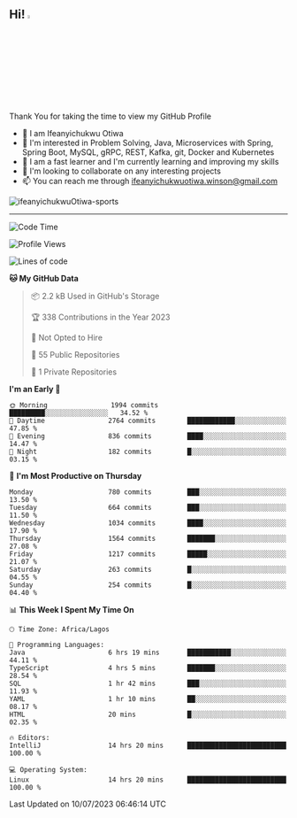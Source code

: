 <!-- BLOG-POST-LIST:START --><!-- BLOG-POST-LIST:END -->

## Hi! <img src="https://media.giphy.com/media/hvRJCLFzcasrR4ia7z/giphy.gif" width="4%"> 

Thank You for taking the time to view my GitHub Profile

- 👋 I am Ifeanyichukwu Otiwa
- 👀 I'm interested in Problem Solving, Java, Microservices with Spring, Spring Boot, MySQL, gRPC, REST, Kafka, git, Docker and Kubernetes
- 🌱 I am a fast learner and I'm currently learning and improving my skills
- 💞️ I'm looking to collaborate on any interesting projects
- 📫 You can reach me through ifeanyichukwuotiwa.winson@gmail.com

<p align="left" marginTop="10px"> <img src="https://komarev.com/ghpvc/?username=ifeanyichukwuOtiwa-sports&label=Profile%20views&color=0e75b6&style=for-the-badge" alt="ifeanyichukwuOtiwa-sports" /> </p>

***

<!--START_SECTION:waka-->
![Code Time](http://img.shields.io/badge/Code%20Time-1%2C475%20hrs%2053%20mins-blue)

![Profile Views](http://img.shields.io/badge/Profile%20Views-0-blue)

![Lines of code](https://img.shields.io/badge/From%20Hello%20World%20I%27ve%20Written-2.5%20million%20lines%20of%20code-blue)

**🐱 My GitHub Data** 

> 📦 2.2 kB Used in GitHub's Storage 
 > 
> 🏆 338 Contributions in the Year 2023
 > 
> 🚫 Not Opted to Hire
 > 
> 📜 55 Public Repositories 
 > 
> 🔑 1 Private Repositories 
 > 
**I'm an Early 🐤** 

```text
🌞 Morning                1994 commits        █████████░░░░░░░░░░░░░░░░   34.52 % 
🌆 Daytime                2764 commits        ████████████░░░░░░░░░░░░░   47.85 % 
🌃 Evening                836 commits         ████░░░░░░░░░░░░░░░░░░░░░   14.47 % 
🌙 Night                  182 commits         █░░░░░░░░░░░░░░░░░░░░░░░░   03.15 % 
```
📅 **I'm Most Productive on Thursday** 

```text
Monday                   780 commits         ███░░░░░░░░░░░░░░░░░░░░░░   13.50 % 
Tuesday                  664 commits         ███░░░░░░░░░░░░░░░░░░░░░░   11.50 % 
Wednesday                1034 commits        ████░░░░░░░░░░░░░░░░░░░░░   17.90 % 
Thursday                 1564 commits        ███████░░░░░░░░░░░░░░░░░░   27.08 % 
Friday                   1217 commits        █████░░░░░░░░░░░░░░░░░░░░   21.07 % 
Saturday                 263 commits         █░░░░░░░░░░░░░░░░░░░░░░░░   04.55 % 
Sunday                   254 commits         █░░░░░░░░░░░░░░░░░░░░░░░░   04.40 % 
```


📊 **This Week I Spent My Time On** 

```text
🕑︎ Time Zone: Africa/Lagos

💬 Programming Languages: 
Java                     6 hrs 19 mins       ███████████░░░░░░░░░░░░░░   44.11 % 
TypeScript               4 hrs 5 mins        ███████░░░░░░░░░░░░░░░░░░   28.54 % 
SQL                      1 hr 42 mins        ███░░░░░░░░░░░░░░░░░░░░░░   11.93 % 
YAML                     1 hr 10 mins        ██░░░░░░░░░░░░░░░░░░░░░░░   08.17 % 
HTML                     20 mins             █░░░░░░░░░░░░░░░░░░░░░░░░   02.35 % 

🔥 Editors: 
IntelliJ                 14 hrs 20 mins      █████████████████████████   100.00 % 

💻 Operating System: 
Linux                    14 hrs 20 mins      █████████████████████████   100.00 % 
```


 Last Updated on 10/07/2023 06:46:14 UTC
<!--END_SECTION:waka-->

<!--
<p align="center">
![trophy](https://github-profile-trophy.vercel.app/?username=ifeanyichukwuOtiwa-sports&theme=onedark) (https://github.com/ryo-ma/github-profile-trophy)
</p>
-->

<!---
ifeanyi-otiwa/ifeanyi-otiwa is a ✨ special ✨ repository because its `README.md` (this file) appears on your GitHub profile.
You can click the Preview link to take a look at your changes.
--->
